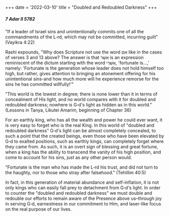 +++
date = '2022-03-10'
title = "Doubled and Redoubled Darkness"
+++

##### 7 Adar II 5782

"If a leader of Israel sins and unintentionally commits one of all the commandments of the L‑rd, which may not be committed, incurring guilt" (Vayikra 4:22)

Rashi expounds, "Why does Scripture not use the word אִם like in the cases of verses 3 and 13 above? The answer is that אִשֶׁר is an expression reminiscent of the dictum starting with the word אַשְׁרֵי, 'fortunate is...,' namely: 'Fortunate is the generation whose leader does not hold himself too high, but rather, gives attention to bringing an atonement offering for his unintentional sins-and how much more will he experience remorse for the sins he has committed willfully!'"

"This world is the lowest in degree; there is none lower than it in terms of concealment of His light, and no world compares with it for doubled and redoubled darkness; nowhere is G‑d's light as hidden as in this world." (Lessons in Tanya, Likutei Amarim, beginning of Chapter 36)

For an earthly king, who has all the wealth and power he could ever want, it is very easy to forget who is the real King. In this world of "doubled and redoubled darkness" G‑d's light can be almost completely concealed, to such a point that the created beings, even those who have been elevated by G‑d to exalted positions, such as earthly kings, can completely forget where they came from. As such, it is an overt sign of blessing and great fortune, when a king has the ability to transcend the vanity of his high position, and come to account for his sins, just as any other person would.

"Fortunate is the man who has made the L‑rd his trust, and did not turn to the haughty, nor to those who stray after falsehood." (Tehillim 40:5)

In fact, in this generation of material abundance and self-inflation, it is not only kings who can easily fall prey to detachment from G‑d's light. In order to counter the "doubled and redoubled darkness" we must double and redouble our efforts to remain aware of the Presence above us–through joy in serving G‑d, earnestness in our commitment to Him, and laser-like focus on the real purpose of our lives.
